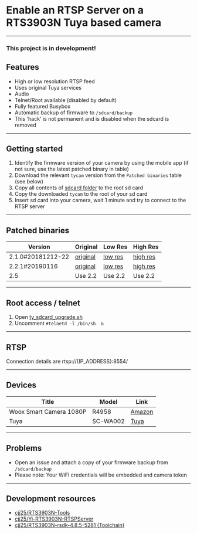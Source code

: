 # Enable an RTSP Server on a RTS3903N Tuya based camera
<hr>

### This project is in development!

## Features
- High or low resolution RTSP feed
- Uses original Tuya services
- Audio
- Telnet/Root available (disabled by default)
- Fully featured Busybox
- Automatic backup of firmware to `/sdcard/backup`
- This 'hack' is not permanent and is disabled when the sdcard is removed
<hr>

## Getting started
1. Identify the firmware version of your camera by using the mobile app (if not sure, use the latest patched binary in table)
2. Download the relevant `tycam` version from the `Patched binaries` table (see below)
3. Copy all contents of [sdcard folder](sdcard) to the root sd card
4. Copy the downloaded `tycam` to the root of your sd card
5. Insert sd card into your camera, wait 1 minute and try to connect to the RTSP server
<hr>

## Patched binaries
| Version           | Original                                                                                                              | Low Res                                                                                                            | High Res                                                                                                             |
|-------------------|-----------------------------------------------------------------------------------------------------------------------|--------------------------------------------------------------------------------------------------------------------|----------------------------------------------------------------------------------------------------------------------|
| 2.1.0#20181212-22 | [original](https://github.com/cjj25/RTS3903N-Tuya-RTSPServer/blob/master/binaries/2.1.0%2320181212-22/original/tycam) | [low res](https://github.com/cjj25/RTS3903N-Tuya-RTSPServer/blob/master/binaries/2.1.0%2320181212-22/lowres/tycam) | [high res](https://github.com/cjj25/RTS3903N-Tuya-RTSPServer/blob/master/binaries/2.1.0%2320181212-22/highres/tycam) |
| 2.2.1#20190116    | [original](https://github.com/cjj25/RTS3903N-Tuya-RTSPServer/blob/master/binaries/2.2.1%2320190116/original/tycam)    | [low res](https://github.com/cjj25/RTS3903N-Tuya-RTSPServer/blob/master/binaries/2.2.1%2320190116/lowres/tycam)    | [high res](https://github.com/cjj25/RTS3903N-Tuya-RTSPServer/blob/master/binaries/2.2.1%2320190116/highres/tycam)    |
| 2.5               | Use 2.2                                                                                                               | Use 2.2                                                                                                            | Use 2.2                                                                                                              |
<hr>

## Root access / telnet
1. Open [ty_sdcard_upgrade.sh](sdcard/tuya/upg/ty_sdcard_upgrade.sh)
2. Uncomment `#telnetd -l /bin/sh  &`
<hr>

## RTSP
Connection details are rtsp://{IP_ADDRESS}:8554/
<hr>

## Devices
| Title                   | Model     | Link                                                           |
|-------------------------|-----------|----------------------------------------------------------------|
| Woox Smart Camera 1080P | R4958     | [Amazon](https://shorturl.at/jxQZ5)                            |
| Tuya                    | SC-WA002  | [Tuya](https://go.tuya.com/en/productDetail?code=83jsuq4jbqz8) |

<hr>

## Problems
- Open an issue and attach a copy of your firmware backup from `/sdcard/backup`
- Please note: Your WiFI credentials will be embedded and camera token
<hr>

## Development resources
- [cjj25/RTS3903N-Tools](https://github.com/cjj25/RTS3903N-Tools)
- [cjj25/Yi-RTS3903N-RTSPServer](https://github.com/cjj25/Yi-RTS3903N-RTSPServer)
- [cjj25/RTS3903N-rsdk-4.8.5-5281 (Toolchain)](https://github.com/cjj25/RTS3903N-rsdk-4.8.5-5281)
